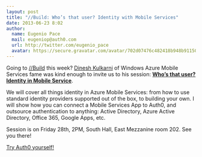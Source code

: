 ```yaml
---
layout: post
title: "//Build: Who’s that user? Identity with Mobile Services"
date: 2013-06-23 8:02
author:
  name: Eugenio Pace
  mail: eugeniop@auth0.com
  url: http://twitter.com/eugenio_pace
  avatar: https://secure.gravatar.com/avatar/702d07476c482418b948b911504137a5?s=60
---
```


Going to [//Build](http://www.buildwindows.com/) this week? [Dinesh Kulkarni](http://www.dineshk.net/) of Windows Azure Mobile Services fame was kind enough to invite us to his session: [__Who’s that user? Identity in Mobile Service__](http://channel9.msdn.com/Events/Build/2013/3-544).

We will cover all things identity in Azure Mobile Services: from how to use standard identity providers supported out of the box, to building your own. I will show how you can connect a Mobile Services App to Auth0, and outsource authentication to anything: Active Directory, Azure Active Directory, Office 365, Google Apps, etc.

Session is on Friday 28th, 2PM, South Hall, East Mezzanine room 202. See you there!

<!-- more -->

[Try Auth0 yourself!](http://developers.auth0.com)